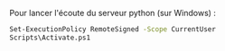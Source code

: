 Pour lancer l'écoute du serveur python (sur Windows) :
```bash
Set-ExecutionPolicy RemoteSigned -Scope CurrentUser
Scripts\Activate.ps1
```